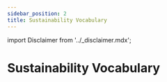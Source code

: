 ```yaml
---
sidebar_position: 2
title: Sustainability Vocabulary
---
```


import Disclaimer from '../\_disclaimer.mdx';

<Disclaimer />

# Sustainability Vocabulary
